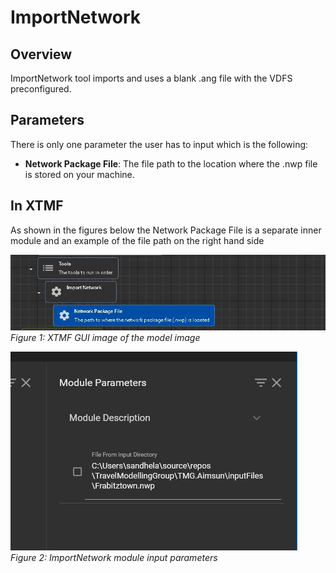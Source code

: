 
# ImportNetwork

## Overview 

ImportNetwork tool imports and uses a blank .ang file with the VDFS preconfigured.

## Parameters

There is only one parameter the user has to input which is the following:
* **Network Package File**: The file path to the location where the .nwp file is stored on your machine. 


## In XTMF

As shown in the figures below the Network Package File is a separate inner module and an example of the file path on the right hand side


![alt text](images/Image1.jpg "ImportNetwork Images")
*Figure 1: XTMF GUI image of the model image*

![alt text](images/Image2.jpg "ImportNetwork Module Parameters")
*Figure 2: ImportNetwork module input parameters*

